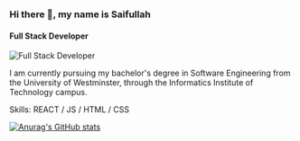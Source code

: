 ### Hi there 👋, my name is Saifullah
#### Full Stack Developer
![Full Stack Developer](https://arturssmirnovs.github.io/github-profile-readme-generator/images/banner.png)

I am currently pursuing my bachelor's degree in Software Engineering from the University of Westminster, through the Informatics Institute of Technology campus.

Skills: REACT / JS / HTML / CSS

[![Anurag's GitHub stats](https://github-readme-stats.vercel.app/api?username=saifullahharis)](https://github.com/anuraghazra/github-readme-stats)
